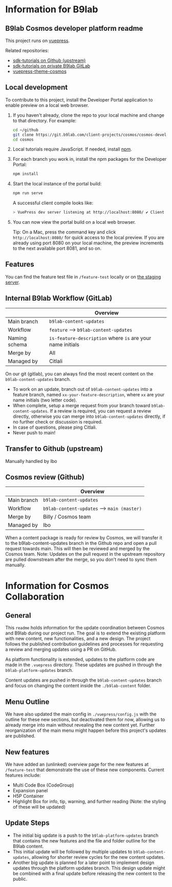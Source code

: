 # Information for B9lab

## B9lab Cosmos developer platform readme

This project runs on [vuepress](https://vuepress.vuejs.org/).

Related repositories:

* [sdk-tutorials on Github (upstream)](https://github.com/cosmos/sdk-tutorials)
* [sdk-tutorials on private B9lab GitLab](https://git.b9lab.com/client-projects/cosmos/cosmos-developer-platform)
* [vuepress-theme-cosmos](https://github.com/cosmos/vuepress-theme-cosmos)

## Local development

To contribute to this project, install the Developer Portal application to enable preview on a local web browser.

1. If you haven't already, clone the repo to your local machine and change to that directory. For example:

    ```bash
    cd ~/github
    git clone https://git.b9lab.com/client-projects/cosmos/cosmos-developer-platform
    cd cosmos
    ```

2. Local tutorials require JavaScript. If needed, install [npm](https://docs.npmjs.com/cli/v6/commands/npm-install).

3. For each branch you work in, install the npm packages for the Developer Portal:

    ```bash
    npm install
    ```

4. Start the local instance of the portal build:

    ```bash
    npm run serve
    ```

    A successful client compile looks like: 
    
    ```bash
    > VuePress dev server listening at http://localhost:8080/ ✔ Client Compiled successfully in 280.71ms success [12:06:28] Build 03d41f finished in 283 ms! ( http://localhost:8080/ )
    ```

5. You can now view the portal build on a local web browser. 

    Tip: On a Mac, press the command key and click `http://localhost:8080/` for quick access to the local preview. If you are already using port 8080 on your local machine, the preview increments to the next available port 8081, and so on. 

## Features

You can find the feature test file in `/feature-test` locally or on [the staging server](http://prview-w4572v20dp8fqtbd7v.s3-website-eu-west-1.amazonaws.com/feature-test).

## Internal B9lab Workflow (GitLab)

|               | Overview                                                   |
|---------------|------------------------------------------------------------|
| Main branch   | `b9lab-content-updates`                                          |
| Workflow      | `feature` --> `b9lab-content-updates`                            |
| Naming schema | `is-feature-description` where `is` are your name initials |
| Merge by      | All                                                        |
| Managed by    | Citlali                                                    |

On our git (gitlab), you can always find the most recent content on the `b9lab-content-updates` branch.
* To work on an update, branch out of `b9lab-content-updates` into a feature branch, named `xx-your-feature-description`, where `xx` are your name initials (two letter code).
* When complete, setup a merge request from your branch toward `b9lab-content-updates`. If a review is required, you can request a review directly, otherwise you can merge into `b9lab-content-updates` directly, if no further check or discussion is required.
* In case of questions, please ping Citlali.
* Never push to main!

## Transfer to Github (upstream)
Manually handled by Ibo

## Cosmos review (Github)

|               | Overview                                                   |
|---------------|------------------------------------------------------------|
| Main branch   | `b9lab-content-updates`                                    |
| Workflow      | `b9lab-content-updates` --> `main (master)`                |
| Merge by      | Billy / Cosmos team                                        |
| Managed by    | Ibo                                                        |

When a content package is ready for review by Cosmos, we will transfer it to the b9lab-content-updates branch in the Github repo and open a pull request towards main. This will then be reviewed and merged by the Cosmos team.
Note: Updates on the pull request in the upstream repository are pulled downstream after the merge, so you don't need to sync them manually.

# Information for Cosmos Collaboration

## General

This `readme` holds information for the update coordination between Cosmos and B9lab during our project run. The goal is to extend the existing platform with new content, new functionalities, and a new design. The project follows the published contribution guidelines and processes for requesting a review and merging updates using a PR on GitHub.

As platform functionality is extended, updates to the platform code are made in the `.vuepress` directory. These updates are pushed in through the `b9lab-platform-updates` branch.

Content updates are pushed in through the `b9lab-content-updates` branch and focus on changing the content inside the `./b9lab-content` folder.

## Menu Outline

We have also updated the main config in `./vuepress/config.js` with the outline for these new sections, but deactivated them for now, allowing us to already merge into main without revealing the new content yet. Further reorganization of the main menu might happen before this project's updates are published.

## New features
We have added an (unlinked) overview page for the new features at `/feature-test` that demonstrate the use of these new components. Current features include:

* Multi Code Box (CodeGroup)
* Expansion panel
* H5P Container
* Highlight Box for info, tip, warning, and further reading (Note: the styling of these will be updated)

## Update Steps

* The initial big update is a push to the `b9lab-platform-updates` branch that contains the new features and the file and folder outline for the B9lab content.
* This initial update will be followed by multiple updates to `b9lab-content-updates`, allowing for shorter review cycles for the new content updates.
* Another big update is planned for a later point to implement design updates through the platform updates branch. This design update might be combined with a final update before releasing the new content to the public.

